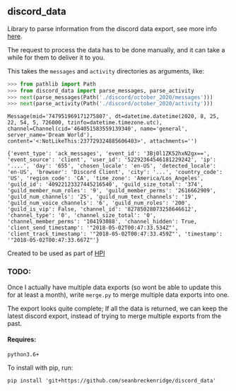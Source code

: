 ## discord_data

Library to parse information from the discord data export, see more info [here](https://support.discord.com/hc/en-us/articles/360004027692).

The request to process the data has to be done manually, and it can take a while for them to deliver it to you.

This takes the `messages` and `activity` directories as arguments, like:

```python
>>> from pathlib import Path
>>> from discord_data import parse_messages, parse_activity
>>> next(parse_messages(Path('./discord/october_2020/messages')))
>>> next(parse_activity(Path('./discord/october_2020/activity')))
```

``Message(mid='747951969171275807', dt=datetime.datetime(2020, 8, 25, 22, 54, 5, 726000, tzinfo=datetime.timezone.utc), channel=Channel(cid='464051583559139340', name='general', server_name='Dream World'), content='<:NotLikeThis:237729324885606403>', attachments='')``

`{'event_type': 'ack_messages', 'event_id': '3Bj0l1ZK52hxN2gx==', 'event_source': 'client', 'user_id': '52292364546181229242', 'ip': '....', 'day': '655', 'chosen_locale': 'en-US', 'detected_locale': 'en-US', 'browser': 'Discord Client', 'city': '...', 'country_code': 'US', 'region_code': 'CA', 'time_zone': 'America/Los_Angeles', 'guild_id': '40922123327445216540', 'guild_size_total': '374', 'guild_member_num_roles': '9', 'guild_member_perms': '2616662909', 'guild_num_channels': '25', 'guild_num_text_channels': '19', 'guild_num_voice_channels': '6', 'guild_num_roles': '200', 'guild_is_vip': False, 'channel_id': '82785028073258646612', 'channel_type': '0', 'channel_size_total': '0', 'channel_member_perms': '104193088', 'channel_hidden': True, 'client_send_timestamp': '"2018-05-02T00:47:33.534Z"', 'client_track_timestamp': '"2018-05-02T00:47:33.459Z"', 'timestamp': '"2018-05-02T00:47:33.667Z"'}`

Created to be used as part of [HPI](https://github.com/seanbreckenridge/HPI)

### TODO:

Once I actually have multiple data exports (so wont be able to update this for at least a month), write `merge.py` to merge multiple data exports into one.

The export looks quite complete; If all the data is returned, we can keep the latest discord export, instead of trying to merge multiple exports from the past.

#### Requires:

`python3.6+`

To install with pip, run:

    pip install 'git+https://github.com/seanbreckenridge/discord_data'
